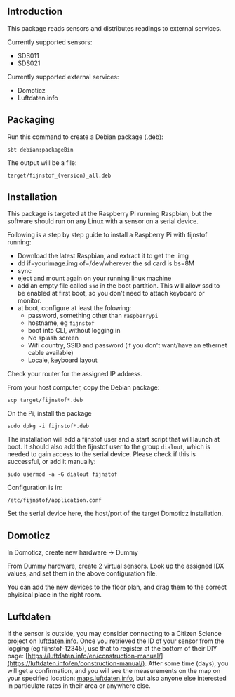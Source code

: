## Introduction

This package reads sensors and distributes readings to external services.

Currently supported sensors: 

- SDS011
- SDS021

Currently supported external services:

- Domoticz
- Luftdaten.info

## Packaging

Run this command to create a Debian package (.deb):

    sbt debian:packageBin
    
The output will be a file:   

    target/fijnstof_(version)_all.deb

## Installation

This package is targeted at the Raspberry Pi running Raspbian, but the software should run on any Linux with a sensor on a serial device. 

Following is a step by step guide to install a Raspberry Pi with fijnstof running:

- Download the latest Raspbian, and extract it to get the .img
- dd if=yourimage.img of=/dev/wherever the sd card is bs=8M
- sync
- eject and mount again on your running linux machine
- add an empty file called `ssd` in the boot partition. This will allow ssd to be enabled at first boot, so you don't need to attach keyboard or monitor.
- at boot, configure at least the folowing:
    - password, something other than `raspberrypi`
    - hostname, eg `fijnstof`
    - boot into CLI, without logging in
    - No splash screen
    - Wifi country, SSID and password (if you don't want/have an ethernet cable available)
    - Locale, keyboard layout
    
Check your router for the assigned IP address.

    
From your host computer, copy the Debian package:

    scp target/fijnstof*.deb 

On the Pi, install the package 
   
    sudo dpkg -i fijnstof*.deb
    
The installation will add a fijnstof user and a start script that will launch at boot. It should also add the fijnstof user to the group `dialout`, which is needed to gain access to the serial device. Please check if this is successful, or add it manually: 

    sudo usermod -a -G dialout fijnstof
    
Configuration is in:

    /etc/fijnstof/application.conf
    
Set the serial device here, the host/port of the target Domoticz installation.

## Domoticz

In Domoticz, create new hardware -> Dummy

From Dummy hardware, create 2 virtual sensors. Look up the assigned IDX values, and set them in the above configuration file.

You can add the new devices to the floor plan, and drag them to the correct phyisical place in the right room.

## Luftdaten

If the sensor is outside, you may consider connecting to a Citizen Science 
project on [luftdaten.info](luftdaten.info). Once you retrieved the ID of your sensor from the logging (eg fijnstof-12345), use that to register at the bottom of their DIY page: [https://luftdaten.info/en/construction-manual/](https://luftdaten.info/en/construction-manual/). After some time (days), you  will get a confirmation, and you will see the measurements on the map on your specified location: [maps.luftdaten.info](maps.luftdaten.info), but also anyone else interested in particulate rates in their area or anywhere else.


